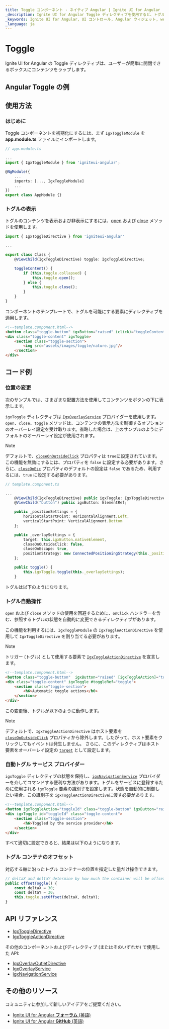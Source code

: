 ```yaml
---
title: Toggle コンポーネント - ネイティブ Angular | Ignite UI for Angular
_description: Ignite UI for Angular Toggle ディレクティブを使用すると、トグル コンテナーを開く、操作、アニメーションに適用、および閉じることができます。
_keywords: Ignite UI for Angular, UI コントロール, Angular ウィジェット, web ウィジェット, UI ウィジェット, Angular, ネイティブ Angular コンポーネント スィート, ネイティブ Angular コントロール, ネイティブ Angular コンポーネント ライブラリ, ネイティブ Angular コンポーネント, Angular Toggle ディレクティブ, Angular Toggle コントロール, Angular Toggle コンポーネント
_language: ja
---
```


# Toggle

<p class="highlight">Ignite UI for Angular の Toggle ディレクティブは、ユーザーが簡単に開閉できるボックスにコンテンツをラップします。</p>

## Angular Toggle の例


<code-view style="height: 370px" 
           data-demos-base-url="{environment:demosBaseUrl}" 
           iframe-src="{environment:demosBaseUrl}/interactions/toggle-sample-1" alt="Angular Toggle の例">
</code-view>


## 使用方法

### はじめに

Toggle コンポーネントを初期化にするには、まず `IgxToggleModule` を **app.module.ts** ファイルにインポートします。

```typescript
// app.module.ts

...
import { IgxToggleModule } from 'igniteui-angular';

@NgModule({
    ...
    imports: [..., IgxToggleModule]
    ...
})
export class AppModule {}
```

### トグルの表示

トグルのコンテンツを表示および非表示にするには、[open]({environment:angularApiUrl}/classes/igxtoggledirective.html#open) および [close]({environment:angularApiUrl}/classes/igxtoggledirective.html#close) メソッドを使用します。

```typescript
import { IgxToggleDirective } from 'igniteui-angular'

...

export class Class {
    @ViewChild(IgxToggleDirective) toggle: IgxToggleDirective;

    toggleContent() {
        if (this.toggle.collapsed) {
            this.toggle.open();
        } else {
            this.toggle.close();
        }
    }
}
```

コンポーネントのテンプレートで、トグルを可能にする要素にディレクティブを適用します。 

```html
<!--template.component.html-->
<button class="toggle-button" igxButton="raised" (click)="toggleContent()">Toggle</button>
<div class="toggle-content" igxToggle>
    <section class="toggle-section">
        <img src="assets/images/toggle/nature.jpg"/>
    </section>
</div>
```

## コード例 

### 位置の変更 

次のサンプルでは、さまざまな配置方法を使用してコンテンツをボタンの下に表示します。 

`igxToggle` ディレクティブは  [`IgxOverlayService`]({environment:angularApiUrl}/classes/igxoverlayservice.html) プロバイダーを使用します。`open`、`close`、`toggle` メソッドは、コンテンツの表示方法を制御するオプションのオーバーレイ設定を受け取ります。省略した場合は、上のサンプルのようにデフォルトのオーバーレイ設定が使用されます。

>[!NOTE]
> デフォルトで、[`closeOnOutsideClick`]({environment:angularApiUrl}/interfaces/overlaysettings.html#closeonoutsideclick) プロパティは `true`に設定されています。この機能を無効にするには、プロパティを `false` に設定する必要があります。さらに、[`closeOnEsc`]({environment:angularApiUrl}/interfaces/overlaysettings.html#closeonesc) プロパティのデフォルトの設定は `false` であるため、利用するには、`true` に設定する必要があります。

```typescript
// template.component.ts

...
    @ViewChild(IgxToggleDirective) public igxToggle: IgxToggleDirective;
    @ViewChild("button") public igxButton: ElementRef;

    public _positionSettings = {
        horizontalStartPoint: HorizontalAlignment.Left,
        verticalStartPoint: VerticalAlignment.Bottom
    };

    public _overlaySettings = {
        target: this.igxButton.nativeElement,
        closeOnOutsideClick: false,
        closeOnEscape: true,
        positionStrategy: new ConnectedPositioningStrategy(this._positionSettings)
    };

    public toggle() {
        this.igxToggle.toggle(this._overlaySettings);
    }
```

トグルは以下のようになります。


<code-view style="height: 370px" 
           data-demos-base-url="{environment:demosBaseUrl}" 
           iframe-src="{environment:demosBaseUrl}/interactions/toggle" >
</code-view>


### トグル自動操作

`open` および `close` メソッドの使用を回避するために、`onClick` ハンドラーを含む、参照するトグルの状態を自動的に変更できるディレクティブがあります。

この機能を利用するには、`IgxToggleModule` の `IgxToggleActionDirective` を使用して `IgxToggleDirective` を割り当てる必要があります。

>[!NOTE]
> トリガー (トグル) として使用する要素で [`IgxToggleActionDirective`]({environment:angularApiUrl}/classes/igxtoggleactiondirective.html) を宣言します。

```html
<!--template.component.html-->
<button class="toggle-button"  igxButton="raised" [igxToggleAction]="toggleRef">Toggle</button>
<div class="toggle-content" igxToggle #toggleRef="toggle">
    <section class="toggle-section">
        <h6>Automatic toggle actions</h6>
    </section>
</div>
```

この変更後、トグルが以下のように動作します。


<code-view style="height: 370px" 
           data-demos-base-url="{environment:demosBaseUrl}" 
           iframe-src="{environment:demosBaseUrl}/interactions/toggle-sample-2" >
</code-view>


>[!NOTE]
> デフォルトで、`IgxToggleActionDirective` はホスト要素を [`closeOnOutsideClick`]({environment:angularApiUrl}/interfaces/overlaysettings.html#closeonoutsideclick) プロパティから除外します。したがって、ホスト要素をクリックしてもイベントは発生しません。 さらに、このディレクティブはホスト要素をオーバーレイ設定の [`target`]({environment:angularApiUrl}/interfaces/overlaysettings.html#target) として設定します。

### 自動トグル サービス プロバイダー

`igxToggle` ディレクティブの状態を保持し、[`igxNavigationService`]({environment:angularApiUrl}/classes/igxnavigationservice.html) プロバイダーを介してコマンドする便利な方法があります。トグルをサービスに登録するために使用される `igxToggle` 要素の識別子を設定します。状態を自動的に制御したい場合、この識別子を `igxToggleActionDirective`に渡す必要があります。

```html
<!--template.component.html-->
<button igxToggleAction="toggleId" class="toggle-button" igxButton="raised">Toggle</button>
<div igxToggle id="toggleId" class="toggle-content">
    <section class="toggle-section">
        <h6>Toggled by the service provider</h6>
    </section>
</div>
```

すべて適切に設定できると、結果は以下のようになります。


<code-view style="height: 370px" 
           data-demos-base-url="{environment:demosBaseUrl}" 
           iframe-src="{environment:demosBaseUrl}/interactions/toggle-sample-3" >
</code-view>


### トグル コンテナのオフセット

対応する軸に沿ったトグル コンテナーの位置を指定した量だけ操作できます。

```typescript
// deltaX and deltaY determine by how much the container will be offset compared to its' previous position
public offsetToggle() {
    const deltaX = 30;
    const deltaY = 30;
    this.toggle.setOffset(deltaX, deltaY);
}
```


<code-view style="height: 370px" 
           data-demos-base-url="{environment:demosBaseUrl}" 
           iframe-src="{environment:demosBaseUrl}/interactions/toggle-sample-4" >
</code-view>


## API リファレンス
<div class="divider"></div>

* [IgxToggleDirective]({environment:angularApiUrl}/classes/igxtoggledirective.html)
* [IgxToggleActionDirective]({environment:angularApiUrl}/classes/igxtoggleactiondirective.html)

その他のコンポーネントおよびディレクティブ (またはそのいずれか) で使用した API:

* [IgxOverlayOutletDirective]({environment:angularApiUrl}/classes/igxoverlayoutletdirective.html)
* [IgxOverlayService]({environment:angularApiUrl}/classes/igxoverlayservice.html)
* [igxNavigationService]({environment:angularApiUrl}/classes/igxnavigationservice.html)


## その他のリソース
<div class="divider--half"></div>

コミュニティに参加して新しいアイデアをご提案ください。
* [Ignite UI for Angular **フォーラム** (英語)](https://www.infragistics.com/community/forums/f/ignite-ui-for-angular)
* [Ignite UI for Angular **GitHub** (英語)](https://github.com/IgniteUI/igniteui-angular)
